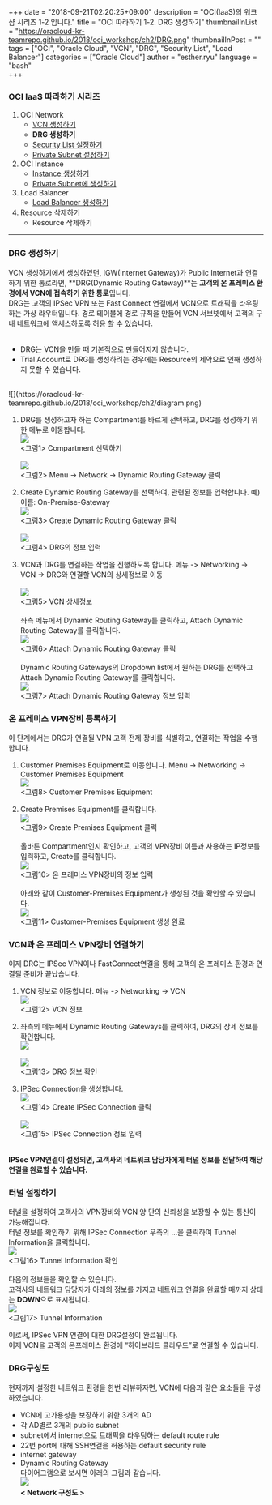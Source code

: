 
+++
date = "2018-09-21T02:20:25+09:00"
description = "OCI(IaaS)의 워크샵 시리즈 1-2 입니다."
title = "OCI 따라하기 1-2. DRG 생성하기"
thumbnailInList = "https://oracloud-kr-teamrepo.github.io/2018/oci_workshop/ch2/DRG.png"
thumbnailInPost = ""
tags = ["OCI", "Oracle Cloud", "VCN", "DRG", "Security List", "Load Balancer"]
categories = ["Oracle Cloud"]
author = "esther.ryu"
language = "bash"  
+++

### OCI IaaS 따라하기 시리즈
1. OCI Network<br>
	- [VCN 생성하기](../oci_workshop_1)
	- **DRG 생성하기**
	- [Security List 설정하기](../oci_workshop_3)
	- [Private Subnet 설정하기](../oci_workshop_4)
2. OCI Instance
	- [Instance 생성하기](../oci_workshop_5)
	- [Private Subnet에 생성하기](../oci_workshop_6)
3. Load Balancer
	- [Load Balancer 생성하기](../oci_workshop_7)
4. Resource 삭제하기
	- Resource 삭제하기

---

### DRG 생성하기
VCN 생성하기에서 생성하였던, IGW(Internet Gateway)가 Public Internet과 연결하기 위한 통로라면, **DRG(Dynamic Routing Gateway)**는 **고객의 온 프레미스 환경에서 VCN에 접속하기 위한 통로**입니다. <br>
DRG는 고객의 IPSec VPN 또는 Fast Connect 연결에서 VCN으로 트래픽을 라우팅하는 가상 라우터입니다. 경로 테이블에 경로 규칙을 만들어 VCN 서브넷에서 고객의 구내 네트워크에 액세스하도록 허용 할 수 있습니다. 
<br><br>
* DRG는 VCN을 만들 때 기본적으로 만들어지지 않습니다. <br>
* Trial Account로 DRG를 생성하려는 경우에는 Resource의 제약으로 인해 생성하지 못할 수 있습니다.

<br>
![](https://oracloud-kr-teamrepo.github.io/2018/oci_workshop/ch2/diagram.png)<br>
<DRG의 구성도>

1. DRG를 생성하고자 하는 Compartment를 바르게 선택하고, DRG를 생성하기 위한 메뉴로 이동합니다.
<br>![](https://oracloud-kr-teamrepo.github.io/2018/oci_workshop/ch2/Picture1.png)<br>
<그림1> Compartment 선택하기<br>
<br>![](https://oracloud-kr-teamrepo.github.io/2018/oci_workshop/ch2/Picture2.png)<br>
<그림2> Menu -> Network -> Dynamic Routing Gateway 클릭

2. Create Dynamic Routing Gateway를 선택하여, 관련된 정보를 입력합니다.
예) 이름: On-Premise-Gateway
<br>![](https://oracloud-kr-teamrepo.github.io/2018/oci_workshop/ch2/Picture3.png)<br>
<그림3> Create Dynamic Routing Gateway 클릭<br>
<br>![](https://oracloud-kr-teamrepo.github.io/2018/oci_workshop/ch2/Picture4.png)<br>
<그림4> DRG의 정보 입력

3. VCN과 DRG를 연결하는 작업을 진행하도록 합니다.
메뉴 -> Networking -> VCN -> DRG와 연결할 VCN의 상세정보로 이동<br>
<br>![](https://oracloud-kr-teamrepo.github.io/2018/oci_workshop/ch2/Picture6.png)<br>
<그림5> VCN 상세정보 <br><br>
좌측 메뉴에서 Dynamic Routing Gateway를 클릭하고, Attach Dynamic Routing Gateway를 클릭합니다.
<br>![](https://oracloud-kr-teamrepo.github.io/2018/oci_workshop/ch2/Picture7.png)<br>
<그림6> Attach Dynamic Routing Gateway 클릭<br><br>
Dynamic Routing Gateways의 Dropdown list에서 원하는 DRG를 선택하고 Attach Dynamic Routing Gateway를 클릭합니다.
<br>![](https://oracloud-kr-teamrepo.github.io/2018/oci_workshop/ch2/Picture8.png)<br>
<그림7> Attach Dynamic Routing Gateway 정보 입력  

### 온 프레미스 VPN장비 등록하기 
이 단계에서는 DRG가 연결될 VPN 고객 전제 장비를 식별하고, 연결하는 작업을 수행합니다.

1. Customer Premises Equipment로 이동합니다.
Menu -> Networking -> Customer Premises Equipment
<br>![](https://oracloud-kr-teamrepo.github.io/2018/oci_workshop/ch2/Picture9.png)<br>
<그림8> Customer Premises Equipment

2. Create Premises Equipment를 클릭합니다.
<br>![](https://oracloud-kr-teamrepo.github.io/2018/oci_workshop/ch2/Picture10.png)<br>
<그림9> Create Premises Equipment 클릭<br><br>
올바른 Compartment인지 확인하고, 고객의 VPN장비 이름과 사용하는 IP정보를 입력하고, Create를 클릭합니다.
<br>![](https://oracloud-kr-teamrepo.github.io/2018/oci_workshop/ch2/Picture11.png)<br>
<그림10> 온 프레미스 VPN장비의 정보 입력<br><br>
아래와 같이 Customer-Premises Equipment가 생성된 것을 확인할 수 있습니다.
<br>![](https://oracloud-kr-teamrepo.github.io/2018/oci_workshop/ch2/Picture12.png)<br>
<그림11> Customer-Premises Equipment 생성 완료

### VCN과 온 프레미스 VPN장비 연결하기 
이제 DRG는 IPSec VPN이나 FastConnect연결을 통해 고객의 온 프레미스 환경과 연결될 준비가 끝났습니다.


1. VCN 정보로 이동합니다.
메뉴 -> Networking -> VCN 
<br>![](https://oracloud-kr-teamrepo.github.io/2018/oci_workshop/ch2/Picture13.png)<br>
<그림12> VCN 정보

2. 좌측의 메뉴에서 Dynamic Routing Gateways를 클릭하여, DRG의 상세 정보를 확인합니다.
<br>![](https://oracloud-kr-teamrepo.github.io/2018/oci_workshop/ch2/Picture14.png)<br>
<br>![](https://oracloud-kr-teamrepo.github.io/2018/oci_workshop/ch2/Picture15.png)<br>
<그림13> DRG 정보 확인

3. IPSec Connection을 생성합니다.
<br>![](https://oracloud-kr-teamrepo.github.io/2018/oci_workshop/ch2/Picture16.png)<br>
<그림14> Create IPSec Connection 클릭<br>
<br>![](https://oracloud-kr-teamrepo.github.io/2018/oci_workshop/ch2/Picture17.png)<br>
<그림15> IPSec Connection 정보 입력<br><br>

**IPSec VPN연결이 설정되면, 고객사의 네트워크 담당자에게 터널 정보를 전달하여 해당 연결을 완료할 수 있습니다.**

### 터널 설정하기 
터널을 설정하여 고객사의 VPN장비와 VCN 양 단의 신뢰성을 보장할 수 있는 통신이 가능해집니다.<br>
터널 정보를 확인하기 위해 IPSec Connection 우측의 …을 클릭하여 Tunnel Information을 클릭합니다.
<br>![](https://oracloud-kr-teamrepo.github.io/2018/oci_workshop/ch2/Picture18.png)<br>
<그림16> Tunnel Information 확인 <br><br>
다음의 정보들을 확인할 수 있습니다.  <br>
고객사의 네트워크 담당자가 아래의 정보를 가지고 네트워크 연결을 완료할 때까지 상태는 **DOWN**으로 표시됩니다.
<br>![](https://oracloud-kr-teamrepo.github.io/2018/oci_workshop/ch2/Picture19.png)<br>
<그림17> Tunnel Information<br>

이로써, IPSec VPN 연결에 대한 DRG설정이 완료됩니다. <br>이제 VCN을 고객의 온프레미스 환경에 “하이브리드 클라우드”로 연결할 수 있습니다.

### DRG구성도
현재까지 설정한 네트워크 환경을 한번 리뷰하자면, VCN에 다음과 같은 요소들을 구성하였습니다. <br>
- VCN에 고가용성을 보장하기 위한 3개의 AD <br>
- 각 AD별로 3개의 public subnet <br>
- subnet에서 internet으로 트래픽을 라우팅하는 default route rule  <br>
- 22번 port에 대해 SSH연결을 허용하는 default security rule <br>
- internet gateway  <br>
- Dynamic Routing Gateway <br>
다이어그램으로 보시면 아래의 그림과 같습니다.
<br>![](https://oracloud-kr-teamrepo.github.io/2018/oci_workshop/ch2/DRG.png)<br>
**< Network 구성도 >**

